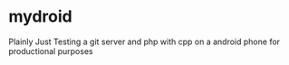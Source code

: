 # mydroid
Plainly Just Testing a git server and php with cpp on a android phone for productional purposes
